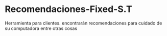 # Recomendaciones-Fixed-S.T
Herramienta para clientes. encontrarán recomendaciones para cuidado de su computadora entre otras cosas
